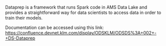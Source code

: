Dataprep is a framework that runs Spark code in AMS Data Lake and  provides a straightforward way for data scientists to access data in order to train their models.


Documentation can be accessed using this link: https://confluence.devnet.klm.com/display/ODSKLM/ODSDS%3A+002+-+DS-Dataprep